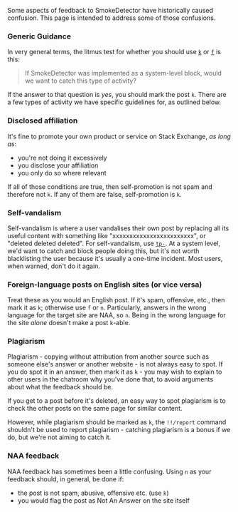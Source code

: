 Some aspects of feedback to SmokeDetector have historically caused confusion. This page is intended to address some of those confusions.

### Generic Guidance
In very general terms, the litmus test for whether you should use [`k`](https://github.com/Charcoal-SE/SmokeDetector/wiki/Commands#silent-mode-and-aliases) or [`f`](https://github.com/Charcoal-SE/SmokeDetector/wiki/Commands#silent-mode-and-aliases) is this:

> If SmokeDetector was implemented as a system-level block, would we want to catch this type of activity?

If the answer to that question is *yes*, you should mark the post `k`. There are a few types of activity we have specific guidelines for, as outlined below.

### Disclosed affiliation
It's fine to promote your own product or service on Stack Exchange, *as long as*:

- you're not doing it excessively
- you disclose your affiliation
- you only do so where relevant

If all of those conditions are true, then self-promotion is not spam and therefore not `k`. If any of them are false, self-promotion is `k`.

### Self-vandalism
Self-vandalism is where a user vandalises their own post by replacing all its useful content with something like "xxxxxxxxxxxxxxxxxxxxxxxx", or "deleted deleted deleted". For self-vandalism, use [`tp-`](https://github.com/Charcoal-SE/SmokeDetector/wiki/Commands#privileged-commands-as-reply). At a system level, we'd want to catch and block people doing this, but it's not worth blacklisting the user because it's usually a one-time incident. Most users, when warned, don't do it again.

### Foreign-language posts on English sites (or vice versa)
Treat these as you would an English post. If it's spam, offensive, etc., then mark it as `k`; otherwise use `f` or `n`. Particularly, answers in the wrong language for the target site are NAA, so `n`. Being in the wrong language for the site *alone* doesn't make a post `k`-able.

### Plagiarism
Plagiarism - copying without attribution from another source such as someone else's answer or another website - is not always easy to spot. If you do spot it in an answer, then mark it as `k` - you may wish to explain to other users in the chatroom why you've done that, to avoid arguments about what the feedback should be.

If you get to a post before it's deleted, an easy way to spot plagiarism is to check the other posts on the same page for similar content.

However, while plagiarism should be marked as `k`, the `!!/report` command shouldn't be used to report plagiarism - catching plagiarism is a bonus if we do, but we're not aiming to catch it.

### NAA feedback
NAA feedback has sometimes been a little confusing. Using `n` as your feedback should, in general, be done if:

- the post is not spam, abusive, offensive etc. (use `k`)
- you would flag the post as Not An Answer on the site itself